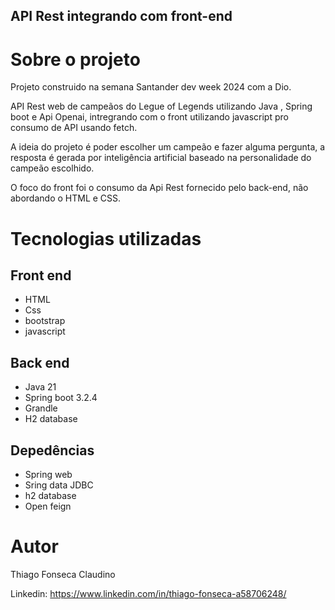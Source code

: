 ## API Rest integrando com front-end

# Sobre o projeto

Projeto construido na semana Santander dev week 2024 com a Dio.

API Rest web de campeãos do Legue of Legends utilizando Java , Spring boot e Api Openai, intregrando com o front utilizando javascript pro consumo de API usando fetch.

A ideia do projeto é poder escolher um campeão e fazer alguma pergunta, a resposta é gerada por inteligência artificial baseado na personalidade do campeão escolhido.

O foco do front foi o consumo da Api Rest fornecido pelo back-end, não abordando o HTML e CSS.

# Tecnologias utilizadas

## Front end
- HTML
- Css
- bootstrap
- javascript

## Back end
- Java 21
- Spring boot 3.2.4
- Grandle
- H2 database

## Depedências
- Spring web
- Sring data JDBC
- h2 database
- Open feign

# Autor

Thiago Fonseca Claudino

Linkedin: https://www.linkedin.com/in/thiago-fonseca-a58706248/
